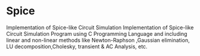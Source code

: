 # Spice
Implementation of Spice-like Circuit Simulation
Implementation of Spice-like Circuit Simulation Program using C Programming Language and including linear and non-linear methods 
like Newton-Raphson ,Gaussian elimination, LU decomposition,Cholesky, transient & AC Analysis, etc.
